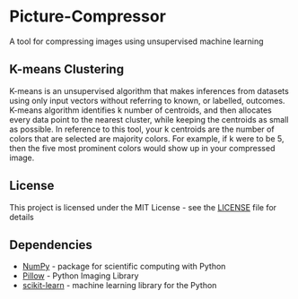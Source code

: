 # Picture-Compressor
A tool for compressing images using unsupervised machine learning


## K-means Clustering

K-means is an unsupervised algorithm that makes inferences from datasets using only input vectors without referring to known, or labelled, outcomes. K-means algorithm identifies k number of centroids, and then allocates every data point to the nearest cluster, while keeping the centroids as small as possible. In reference to this tool, your k centroids are the number of colors that are selected are majority colors. For example, if k were to be 5, then the five most prominent colors would show up in your compressed image. 

## License

This project is licensed under the MIT License - see the [LICENSE](LICENSE) file for details

## Dependencies

* [NumPy](https://www.numpy.org) - package for scientific computing with Python
* [Pillow](https://pillow.readthedocs.io/en/stable/) - Python Imaging Library
* [scikit-learn](https://scikit-learn.org/stable/) - machine learning library for the Python 



